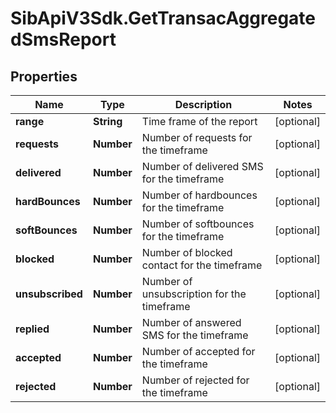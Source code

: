 # SibApiV3Sdk.GetTransacAggregatedSmsReport

## Properties
Name | Type | Description | Notes
------------ | ------------- | ------------- | -------------
**range** | **String** | Time frame of the report | [optional] 
**requests** | **Number** | Number of requests for the timeframe | [optional] 
**delivered** | **Number** | Number of delivered SMS for the timeframe | [optional] 
**hardBounces** | **Number** | Number of hardbounces for the timeframe | [optional] 
**softBounces** | **Number** | Number of softbounces for the timeframe | [optional] 
**blocked** | **Number** | Number of blocked contact for the timeframe | [optional] 
**unsubscribed** | **Number** | Number of unsubscription for the timeframe | [optional] 
**replied** | **Number** | Number of answered SMS for the timeframe | [optional] 
**accepted** | **Number** | Number of accepted for the timeframe | [optional] 
**rejected** | **Number** | Number of rejected for the timeframe | [optional] 


